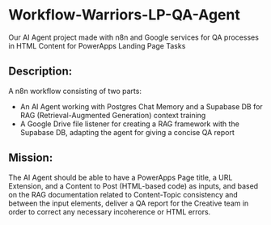# Workflow-Warriors-LP-QA-Agent
Our AI Agent project made with n8n and Google services for QA processes in HTML Content for PowerApps Landing Page Tasks

## Description:
A n8n workflow consisting of two parts:
- An AI Agent working with Postgres Chat Memory and a Supabase DB for RAG (Retrieval-Augmented Generation) context training
- A Google Drive file listener for creating a RAG framework with the Supabase DB, adapting the agent for giving a concise QA report

## Mission:
The AI Agent should be able to have a PowerApps Page title, a URL Extension, and a Content to Post (HTML-based code) as inputs, and based on the RAG documentation related to Content-Topic consistency and between the input elements, deliver a QA report for the Creative team in order to correct any necessary incoherence or HTML errors.
